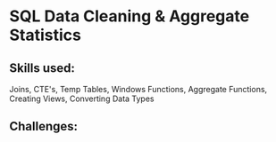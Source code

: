 # SQL Data Cleaning & Aggregate Statistics
## Skills used: 
Joins, CTE's, Temp Tables, Windows Functions, Aggregate Functions, Creating Views, Converting Data Types
## Challenges: 
